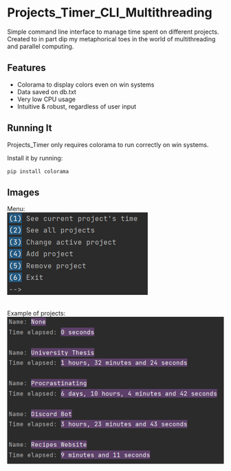 <h1 class="code-line" data-line-start=0 data-line-end=1 ><a id="Projects_Timer_CLI_Multithreading_0"></a>Projects_Timer_CLI_Multithreading</h1>
<p class="has-line-data" data-line-start="2" data-line-end="4">Simple command line interface to manage time spent on different projects.<br>
Created to in part dip my metaphorical toes in the world of multithreading and parallel computing.</p>
<h2 class="code-line" data-line-start=6 data-line-end=7 ><a id="Features_6"></a>Features</h2>
<ul>
<li class="has-line-data" data-line-start="8" data-line-end="9">Colorama to display colors even on win systems</li>
<li class="has-line-data" data-line-start="9" data-line-end="10">Data saved on db.txt</li>
<li class="has-line-data" data-line-start="10" data-line-end="11">Very low CPU usage</li>
<li class="has-line-data" data-line-start="11" data-line-end="12">Intuitive &amp; robust, regardless of user input</li>
</ul>
<h2 class="code-line" data-line-start=15 data-line-end=16 ><a id="Running_It_15"></a>Running It</h2>
<p class="has-line-data" data-line-start="17" data-line-end="18">Projects_Timer only requires colorama to run correctly on win systems.</p>
<p class="has-line-data" data-line-start="19" data-line-end="20">Install it by running:</p>
<pre><code class="has-line-data" data-line-start="22" data-line-end="24">pip install colorama
</code></pre>
<h2 class="code-line" data-line-start=25 data-line-end=26 ><a id="Images_25"></a>Images</h2>


Menu:<br>
![alt text](https://github.com/gugajazz/Projects_Timer_CLI_Multithreading/blob/main/imgs/menu.png?raw=true)
<br><br>

Example of projects:<br>
![alt text](https://github.com/gugajazz/Projects_Timer_CLI_Multithreading/blob/main/imgs/projects.png?raw=true)
